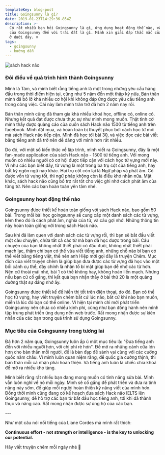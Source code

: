 ```yaml
---
templateKey: blog-post
title: Goingsunny là gì?
date: 2019-01-23T14:29:36.854Z
description: >-
  Có rất nhiều bạn hỏi Goingsunny là gì, ứng dụng hoạt động thế nào, và mục đích
  của Goingsunny đến với trái đất là gì. Mình xin giải đáp thắc mắc của các bạn
  ở dưới đây. ☺️
tags:
  - goingsunny
  - hướng dẫn
---
```

![sách hack não](/img/screenshot_2-3.png "sách hack não")

### Đôi điều về quá trình hình thành Goingsunny

Mình là Tâm, và mình biết rằng tiếng anh là một trong những yêu cầu hàng đầu trong thời điểm hiện tại, cũng như 5 năm đến một thập kỷ nữa. Bản thân mình đã bỏ lỡ khá nhiều cơ hội khi không đáp ứng được yêu cầu tiếng anh trong công việc. Cái này làm mình trăn trở đã hơn 2 năm nay rồi. 

Bản thân mình cũng đã tham gia khá nhiều khoá học, offline có, online có. Nhưng kết quả đạt được chưa thực sự như mình mong muốn. Thật tình cờ mình thấy được quảng cáo của cuốn sách Hack não 1500 từ tiếng anh trên facebook. Mình đặt mua, và hoàn toàn bị thuyết phục bởi cách học từ mới mà sách Hack não tiếp cận. Mình đã học tới bài 30, và việc đọc các bài viết bằng tiếng anh đã trở nên dễ dàng với mình hơn rất nhiều. 

Do đó, với một số kiến thức về lập trình, mình viết ra Goingsunny, đây là một fan-made application của sách Hack não - 1500 từ tiếng anh. Với mong muốn có nhiều người có cơ hội được tiếp cận với cách học từ vựng mới này. Vì như các bạn biết đấy, từ vựng là một trong ba trụ cột của tiếng anh, hay bất kỳ ngôn ngữ nào khác. Hai trụ cột còn lại là Ngữ pháp và phát âm. Có được vốn từ vựng tốt, thì ngữ pháp không còn là điều khó nhằn nữa. Mặt khác, sách hack não cũng bổ trợ rất tốt cho việc ghi nhớ cách phát âm của từng từ. Nên các bạn hoàn toàn yên tâm nhé.

### Goingsunny hoạt động thế nào

Goingsunny được thiết kế hoàn toàn giống với sách Hack não, bao gồm 50 bài. Trong mỗi bài học goingsunny sẽ cung cấp một danh sách các từ vựng, kèm theo đó là cách phát âm, nghĩa của từ, và câu gợi nhớ. Những thông tin này hoàn toàn giống với trong sách Hack não.

Sau khi đã làm quen với danh sách các từ vựng rồi, thì bạn sẽ bắt đầu viết một câu chuyện, chứa tất cả các từ mà bạn đã học được trong bài. Câu chuyện của bạn không nhất thiết phải có đầu đuôi, không nhất thiết phải mạch lạc, thậm chí bạn có thể vừa viết tiếng anh, những chỗ nào bí bạn có thể viết bằng tiếng việt, thế nên anh Hiệp mới gọi đây là truyện Chêm. Mục đích của viết truyện chêm là giúp bạn đưa được các từ vựng đã học vào một bối cảnh cụ thể, đây chính là nhân tố bí mật giúp bạn dễ nhớ các từ hơn. Nên cứ thoải mái nhé, bài 1 có thể không hay, không hoàn liền mạch. Nhưng nếu bạn cứ cố gắng, thì kết quả bạn nhận thấy ở bài thứ 20 là một quảng đường thật sự đáng nhớ ấy.

Goingsunny được thiết kế để hiển thị tốt trên điện thoại, do đó. Bạn có thể học từ vựng, hay viết truyện chêm bất cứ lúc nào, bất cứ khi nào bạn muốn, miễn là lúc đó bạn có thể online. Vì hiện tại mình chỉ mới phát triển Goingsunny nên chưa có nhiều kinh phí, cũng như bạn đồng hành nên mình tập trung phát triển ứng dụng nền web trước. Rất mong nhận được sự kiên nhẫn của các bạn trong quá trình sử dụng Goingsunny. 

### Mục tiêu của Goingsunny trong tương lai

Đã hơn 2 năm qua, Goingsunny luôn ấp ủ một mục tiêu là: "Đưa tiếng anh đến với nhiều người hơn, với chi phí rẻ hơn". Để mở ra những cánh cửa lớn hơn cho bản thân mỗi người, để là bàn đạp để sánh vai cùng với các cường quốc năm châu. Vì mình luôn quan niệm rằng, để quốc gia cường thịnh, thì bản thân mỗi cá nhận phải hoàn thiện. Và tiếng anh luôn là chiếc chìa khoá để mở ra nhiều kho tàng.

Mình biết rằng rất nhiều bạn đang mong muốn có tính năng sửa bài. Mình vẫn luôn nghĩ về nó mỗi ngày. Mình sẽ cố gắng để phát triển và đưa ra tính năng này sớm, để giúp mỗi người hoàn thiện kỹ năng viết của mình hơn. Đồng thời mình cũng đang có kế hoạch đưa sách Hack não IELTS lên Goingsunny, để hỗ trợ các bạn từ bắt đầu học tiếng anh, tới khi đã thành thục và nâng cao. Rất mong nhận được sự ủng hộ của các bạn. 

\---

Như một câu nói nổi tiếng của Liane Cordes mà mình rất thích:

**Continuous effort - not strength or intelligence - is the key to unlocking our potential.**

Hãy viết truyện chêm mỗi ngày nhé 🥳
